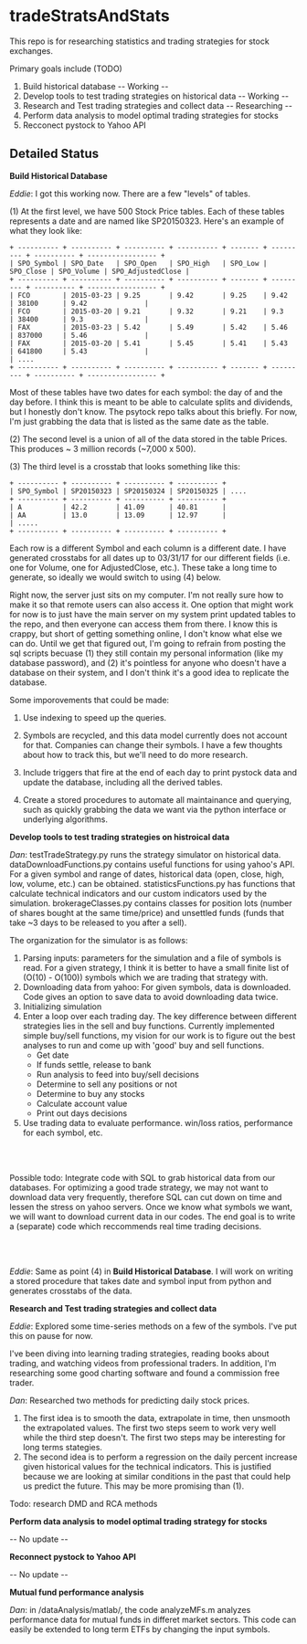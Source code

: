 # tradeStratsAndStats

This repo is for researching statistics and trading strategies for stock exchanges. 

Primary goals include (TODO)
1) Build historical database -- Working --
2) Develop tools to test trading strategies on historical data -- Working --
3) Research and Test trading strategies and collect data -- Researching --
4) Perform data analysis to model optimal trading strategies for stocks
5) Recconect pystock to Yahoo API


## Detailed Status

**Build Historical Database**

*Eddie*: I got this working now. There are a few "levels" of tables.

(1) At the first level, we have 500 Stock Price tables. Each of these tables represents a date and are named like SP20150323. Here's an example of what they look like:

    + ---------- + ---------- + ---------- + ---------- + ------- + --------- + ---------- + ----------------- +
    | SPO_Symbol | SPO_Date   | SPO_Open   | SPO_High   | SPO_Low | SPO_Close | SPO_Volume | SPO_AdjustedClose |
    + ---------- + ---------- + ---------- + ---------- + ------- + --------- + ---------- + ----------------- +
    | FCO        | 2015-03-23 | 9.25       | 9.42       | 9.25    | 9.42      | 38100      | 9.42              |
    | FCO        | 2015-03-20 | 9.21       | 9.32       | 9.21    | 9.3       | 38400      | 9.3               |
    | FAX        | 2015-03-23 | 5.42       | 5.49       | 5.42    | 5.46      | 837000     | 5.46              |
    | FAX        | 2015-03-20 | 5.41       | 5.45       | 5.41    | 5.43      | 641800     | 5.43              |
    | ....
    + ---------- + ---------- + ---------- + ---------- + ------- + --------- + ---------- + ----------------- +
    
Most of these tables have two dates for each symbol: the day of and the day before. I think this is meant to be able to calculate splits and dividends, but I honestly don't know. The psytock repo talks about this briefly. For now, I'm just grabbing the data that is listed as the same date as the table.
 
(2) The second level is a union of all of the data stored in the table Prices. This produces ~ 3 million records (~7,000 x 500).

(3) The third level is a crosstab that looks something like this:

    + ---------- + ---------- + ---------- + ---------- + 
    | SPO_Symbol | SP20150323 | SP20150324 | SP20150325 | ....
    + ---------- + ---------- + ---------- + ---------- + 
    | A          | 42.2       | 41.09      | 40.81      |
    | AA         | 13.0       | 13.09      | 12.97      |
    | .....
    + ---------- + ---------- + ---------- + ---------- + 
    
Each row is a different Symbol and each column is a different date. I have generated crosstabs for all dates up to 03/31/17 for our different fields (i.e. one for Volume, one for AdjustedClose, etc.). These take a long time to generate, so ideally we would switch to using (4) below.

Right now, the server just sits on my computer. I'm not really sure how to make it so that remote users can also access it. One option that might work for now is to just have the main server on my system print updated tables to the repo, and then everyone can access them from there. I know this is crappy, but short of getting something online, I don't know what else we can do. Until we get that figured out, I'm going to refrain from posting the sql scripts becuase (1) they still contain my personal information (like my database password), and (2) it's pointless for anyone who doesn't have a database on their system, and I don't think it's a good idea to replicate the database.




Some imporovements that could be made:

1) Use indexing to speed up the queries.

2) Symbols are recycled, and this data model currently does not account for that. Companies can change their symbols. I have a few thoughts about how to track this, but we'll need to do more research.

3) Include triggers that fire at the end of each day to print pystock data and update the database, including all the derived tables.

4) Create a stored procedures to automate all maintainance and querying, such as quickly grabbing the data we want via the python interface or underlying algorithms.





**Develop tools to test trading strategies on histroical data**

*Dan*: 
testTradeStrategy.py runs the strategy simulator on historical data. 
dataDownloadFunctions.py contains useful functions for using yahoo's API. For a given symbol and range of dates, historical data (open, close, high, low, volume, etc.) can be obtained.
statisticsFunctions.py has functions that calculate technical indicators and our custom indicators used by the simulation.
brokerageClasses.py contains classes for position lots (number of shares bought at the same time/price) and unsettled funds (funds that take ~3 days to be released to you after a sell).

The organization for the simulator is as follows:
1) Parsing inputs: parameters for the simulation and a file of symbols is read. For a given strategy, I think it is better to have a small finite list of (O(10) - O(100)) symbols which we are trading that strategy with.
2) Downloading data from yahoo: For given symbols, data is downloaded. Code gives an option to save data to avoid downloading data twice.
3) Initializing simulation 
4) Enter a loop over each trading day. The key difference between different strategies lies in the sell and buy functions. Currently implemented simple buy/sell functions, my vision for our work is to figure out the best analyses to run and come up with 'good' buy and sell functions.
     - Get date
     - If funds settle, release to bank
     - Run analysis to feed into buy/sell decisions
     - Determine to sell any positions or not
     - Determine to buy any stocks
     - Calculate account value
     - Print out days decisions
5) Use trading data to evaluate performance. win/loss ratios, performance for each symbol, etc.

<br /><br />

Possible todo: Integrate code with SQL to grab historical data from our databases. For optimizing a good trade strategy, we may not want to download data very frequently, therefore SQL can cut down on time and lessen the stress on yahoo servers. Once we know what symbols we want, we will want to download current data in our codes. The end goal is to write a (separate) code which reccommends real time trading decisions.

<br /><br />

*Eddie*: Same as point (4) in **Build Historical Database**. I will work on writing a stored procedure that takes date and symbol input from python and generates crosstabs of the data.

**Research and Test trading strategies and collect data**

*Eddie*: Explored some time-series methods on a few of the symbols. I've put this on pause for now.

I've been diving into learning trading strategies, reading books about trading, and watching videos from professional traders. In addition, I'm researching some good charting software and found a commission free trader.

*Dan*: Researched two methods for predicting daily stock prices.

1) The first idea is to smooth the data, extrapolate in time, then unsmooth the extrapolated values. The first two steps seem to work very well while the third step doesn't. The first two steps may be interesting for long terms stategies.
2) The second idea is to perform a regression on the daily percent increase given historical values for the technical indicators. This is justified because we are looking at similar conditions in the past that could help us predict the future. This may be more promising than (1).

Todo: research DMD and RCA methods

**Perform data analysis to model optimal trading strategy for stocks**

-- No update --


**Reconnect pystock to Yahoo API**

-- No update --

**Mutual fund performance analysis**

*Dan*: in /dataAnalysis/matlab/, the code analyzeMFs.m analyzes performance data for mutual funds in differet market sectors. This code can easily be extended to long term ETFs by changing the input symbols.
